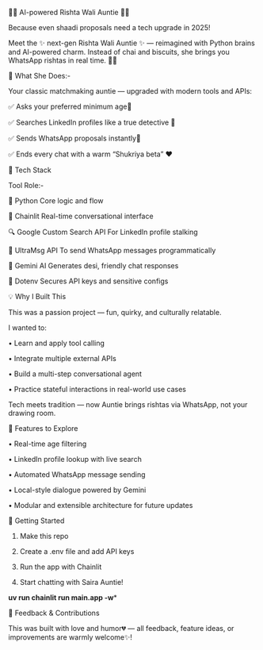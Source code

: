 🧕💞 AI-powered Rishta Wali Auntie 💝💍

Because even shaadi proposals need a tech upgrade in 2025!

Meet the ✨ next-gen Rishta Wali Auntie ✨ — reimagined with Python brains and AI-powered charm. Instead of chai and biscuits, she brings you WhatsApp rishtas in real time. 💬📲

💼 What She Does:-

Your classic matchmaking auntie — upgraded with modern tools and APIs:

✅ Asks your preferred minimum age🤵

✅ Searches LinkedIn profiles like a true detective 👀

✅ Sends WhatsApp proposals instantly🤞

✅ Ends every chat with a warm “Shukriya beta” ❤️

🔧 Tech Stack

Tool Role:-

🧠 Python	Core logic and flow

💬 Chainlit	Real-time conversational interface

🔍 Google Custom Search API	For LinkedIn profile stalking

📲 UltraMsg API	To send WhatsApp messages programmatically

🤖 Gemini AI	Generates desi, friendly chat responses

🔐 Dotenv	Secures API keys and sensitive configs

💡 Why I Built This

This was a passion project — fun, quirky, and culturally relatable.

I wanted to:

•	Learn and apply tool calling

•	Integrate multiple external APIs

•	Build a multi-step conversational agent

•	Practice stateful interactions in real-world use cases

Tech meets tradition — now Auntie brings rishtas via WhatsApp, not your drawing room.

🧪 Features to Explore

•	Real-time age filtering

•	LinkedIn profile lookup with live search

•	Automated WhatsApp message sending

•	Local-style dialogue powered by Gemini

•	Modular and extensible architecture for future updates

🚀 Getting Started

1.	Make this repo

2.	Create a .env file and add API keys

3.	Run the app with Chainlit

4.	Start chatting with Saira Auntie!

****uv run chainlit run main.app -w*****

🙌 Feedback & Contributions

This was built with love and humor💔 — all feedback, feature ideas, or improvements are warmly welcome✨!




